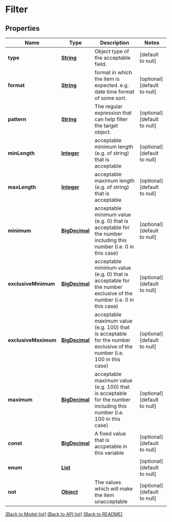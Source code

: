 # Filter
## Properties

Name | Type | Description | Notes
------------ | ------------- | ------------- | -------------
**type** | [**String**](string.md) | Object type of the acceptable field. | [default to null]
**format** | [**String**](string.md) | format in which the item is expected. e.g. date time format of some sort. | [optional] [default to null]
**pattern** | [**String**](string.md) | The regular expression that can help filter the target object. | [optional] [default to null]
**minLength** | [**Integer**](integer.md) | acceptable minimum length (e.g. of string) that is acceptable | [optional] [default to null]
**maxLength** | [**Integer**](integer.md) | acceptable maximum length (e.g. of string) that is acceptable | [optional] [default to null]
**minimum** | [**BigDecimal**](number.md) | acceptable minimum value (e.g. 0) that is acceptable for the number including this number (i.e. 0 in this case) | [optional] [default to null]
**exclusiveMinimum** | [**BigDecimal**](number.md) | acceptable minimum value (e.g. 0) that is acceptable for the number exclusive of the number (i.e. 0 in this case) | [optional] [default to null]
**exclusiveMaximum** | [**BigDecimal**](number.md) | acceptable maximum value (e.g. 100) that is acceptable for the number exclusive of the number (i.e. 100 in this case) | [optional] [default to null]
**maximum** | [**BigDecimal**](number.md) | acceptable maximum value (e.g. 100) that is acceptable for the number including this number (i.e. 100 in this case) | [optional] [default to null]
**const** | [**BigDecimal**](number.md) | A fixed value that is accpetable in this variable | [optional] [default to null]
**enum** | [**List**](number.md) |  | [optional] [default to null]
**not** | [**Object**](.md) | The values which will make the item unacceptable | [optional] [default to null]

[[Back to Model list]](../interface_specification_of_pe_openapi_spec_component.md#documentation-for-models) [[Back to API list]](../interface_specification_of_pe_openapi_spec_component.md#documentation-for-api-endpoints) [[Back to README]](../interface_specification_of_pe_openapi_spec_component.md)

